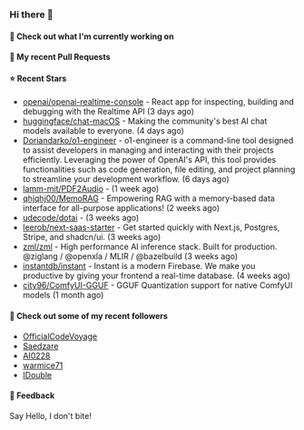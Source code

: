 ### Hi there 👋

#### 👷 Check out what I'm currently working on

#### 🔨 My recent Pull Requests


#### ⭐ Recent Stars

- [openai/openai-realtime-console](https://github.com/openai/openai-realtime-console) - React app for inspecting, building and debugging with the Realtime API (3 days ago)
- [huggingface/chat-macOS](https://github.com/huggingface/chat-macOS) - Making the community&#39;s best AI chat models available to everyone. (4 days ago)
- [Doriandarko/o1-engineer](https://github.com/Doriandarko/o1-engineer) - o1-engineer is a command-line tool designed to assist developers in managing and interacting with their projects efficiently. Leveraging the power of OpenAI&#39;s API, this tool provides functionalities such as code generation, file editing, and project planning to streamline your development workflow. (6 days ago)
- [lamm-mit/PDF2Audio](https://github.com/lamm-mit/PDF2Audio) -  (1 week ago)
- [qhjqhj00/MemoRAG](https://github.com/qhjqhj00/MemoRAG) - Empowering RAG with a memory-based data interface for all-purpose applications! (2 weeks ago)
- [udecode/dotai](https://github.com/udecode/dotai) -  (3 weeks ago)
- [leerob/next-saas-starter](https://github.com/leerob/next-saas-starter) - Get started quickly with Next.js, Postgres, Stripe, and shadcn/ui. (3 weeks ago)
- [zml/zml](https://github.com/zml/zml) - High performance AI inference stack. Built for production. @ziglang / @openxla / MLIR / @bazelbuild (3 weeks ago)
- [instantdb/instant](https://github.com/instantdb/instant) - Instant is a modern Firebase. We make you productive by giving your frontend a real-time database. (4 weeks ago)
- [city96/ComfyUI-GGUF](https://github.com/city96/ComfyUI-GGUF) - GGUF Quantization support for native ComfyUI models (1 month ago)

#### 👯 Check out some of my recent followers

- [OfficialCodeVoyage](https://github.com/OfficialCodeVoyage)
- [Saedzare](https://github.com/Saedzare)
- [AI0228](https://github.com/AI0228)
- [warmice71](https://github.com/warmice71)
- [IDouble](https://github.com/IDouble)

#### 💬 Feedback

Say Hello, I don't bite!